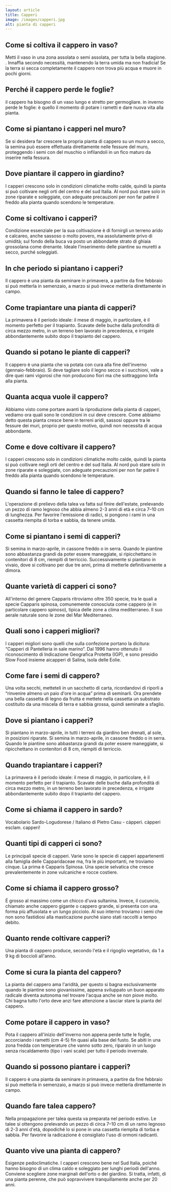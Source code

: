 ```yaml
---
layout: article
title: Capperi
image: /images/capperi.jpg
alt: pianta di capperi
---
```


## Come si coltiva il cappero in vaso?

Metti il vaso in una zona assolata o semi assolata, per tutta la bella stagione. . Innaffia secondo necessità, mantenendo la terra umida ma non fradicia! Se la terra si secca completamente il cappero non trova più acqua e muore in pochi giorni.

## Perché il cappero perde le foglie?

il cappero ha bisogno di un vaso lungo e stretto per germogliare. in inverno perde le foglie: è quello il momento di potare i rametti e dare nuova vita alla pianta.

## Come si piantano i capperi nel muro?

Se si desidera far crescere la propria pianta di cappero su un muro a secco, la semina può essere effettuata direttamente nelle fessure del muro, proteggendo i semi con del muschio o infilandoli in un fico maturo da inserire nella fessura.

## Dove piantare il cappero in giardino?

 I capperi crescono solo in condizioni climatiche molto calde, quindi la pianta si può coltivare negli orti del centro e del sud Italia. Al nord può stare solo in zone riparate e soleggiate, con adeguate precauzioni per non far patire il freddo alla pianta quando scendono le temperature.

## Come si coltivano i capperi?

Condizione essenziale per la sua coltivazione è di fornirgli un terreno arido e calcareo, anche sassoso o molto povero, ma assolutamente privo di umidità; sul fondo della buca va posto un abbondante strato di ghiaia grossolana come drenante. Ideale l'inserimento delle piantine su muretti a secco, purché soleggiati.

## In che periodo si piantano i capperi?

Il cappero è una pianta da seminare in primavera, a partire da fine febbraio si può metterla in semenzaio, a marzo si può invece metterla direttamente in campo.

## Come trapiantare una pianta di capperi?

 La primavera è il periodo ideale: il mese di maggio, in particolare, è il momento perfetto per il trapianto. Scavate delle buche dalla profondità di circa mezzo metro, in un terreno ben lavorato in precedenza, e irrigate abbondantemente subito dopo il trapianto del cappero.

## Quando si potano le piante di capperi?

Il cappero è una pianta che va potata con cura alla fine dell'inverno (gennaio-febbraio). Si deve tagliare solo il legno secco e i succhioni, vale a dire quei rami vigorosi che non producono fiori ma che sottraggono linfa alla pianta.

## Quanta acqua vuole il cappero?

Abbiamo visto come portare avanti la riproduzione della pianta di capperi, vediamo ora quali sono le condizioni in cui deve crescere. Come abbiamo detto questa pianta cresce bene in terreni aridi, sassosi oppure tra le fessure dei muri, proprio per questo motivo, quindi non necessita di acqua abbondante.

## Come e dove coltivare il cappero?

I capperi crescono solo in condizioni climatiche molto calde, quindi la pianta si può coltivare negli orti del centro e del sud Italia. Al nord può stare solo in zone riparate e soleggiate, con adeguate precauzioni per non far patire il freddo alla pianta quando scendono le temperature.

## Quando si fanno le talee di cappero?

 L'operazione di prelievo della talea va fatta sul finire dell'estate, prelevando un pezzo di ramo legnoso che abbia almeno 2-3 anni di età e circa 7–10 cm di lunghezza. Per favorire l'emissione di radici, si pongono i rami in una cassetta riempita di torba e sabbia, da tenere umida.

## Come si piantano i semi di capperi?

Si semina in marzo-aprile, in cassone freddo o in serra. Quando le piantine sono abbastanza grandi da poter essere maneggiate, si ripicchettano in contenitori di 8 cm, riempiti di terriccio. Successivamente si piantano in vivaio, dove si coltivano per due tre anni, prima di metterle definitivamente a dimora.

## Quante varietà di capperi ci sono?

All'interno del genere Capparis ritroviamo oltre 350 specie, tra le quali a specie Capparis spinosa, comunemente conosciuta come cappero (e in particolare cappero spinoso), tipica delle zone a clima mediterraneo. Il suo aerale naturale sono le zone del Mar Mediterraneo.

## Quali sono i capperi migliori?

I capperi migliori sono quelli che sulla confezione portano la dicitura: “Capperi di Pantelleria in sale marino“. Dal 1996 hanno ottenuto il riconoscimento di Indicazione Geografica Protetta (IGP), e sono presidio Slow Food insieme aicapperi di Salina, isola delle Eolie.

## Come fare i semi di cappero?

Una volta secchi, metteteli in un sacchetto di carta, ricordandovi di riporli a “rinvenire almeno un paio d'ore in acqua” prima di seminarli. Ora prendete una bella cassetta di legno da frutta e mettete nella cassetta un substrato costituito da una miscela di terra e sabbia grossa, quindi seminate a sfaglio.

## Dove si piantano i capperi?

Si piantano in marzo-aprile, in tutti i terreni da giardino ben drenati, al sole, in posizioni riparate. Si semina in marzo-aprile, in cassone freddo o in serra. Quando le piantine sono abbastanza grandi da poter essere maneggiate, si ripicchettano in contenitori di 8 cm, riempiti di terriccio.

## Quando trapiantare i capperi?

La primavera è il periodo ideale: il mese di maggio, in particolare, è il momento perfetto per il trapianto. Scavate delle buche dalla profondità di circa mezzo metro, in un terreno ben lavorato in precedenza, e irrigate abbondantemente subito dopo il trapianto del cappero.

## Come si chiama il cappero in sardo?

Vocabolario Sardo-Logudorese / Italiano di Pietro Casu - càpperi. càpperi esclam. capperi!

## Quanti tipi di capperi ci sono?

Le principali specie di capperi. Varie sono le specie di capperi appartenenti alla famiglia delle Capparidaceae ma, fra le più importanti, ne troviamo cinque. La prima è Capparis Spinosa. Una specie selvatica che cresce prevalentemente in zone vulcaniche e rocce costiere.

## Come si chiama il cappero grosso?

É grosso al massimo come un chicco d'uva sultanina. Invece, il cucuncio, chiamato anche cappero gigante o cappero grande, si presenta con una forma più affusolata e un lungo picciolo. Al suo interno troviamo i semi che non sono fastidiosi alla masticazione purchè siano stati raccolti a tempo debito.

## Quanto rende coltivare capperi?

Una pianta di cappero produce, secondo l'età e il rigoglio vegetativo, da 1 a 9 kg di boccioli all'anno.

## Come si cura la pianta del cappero?

La pianta del cappero ama l'aridità, per questo si bagna esclusivamente quando le piantine sono giovanissime, appena sviluppato un buon apparato radicale diventa autonoma nel trovare l'acqua anche se non piove molto. Chi bagna tutto l'orto deve anzi fare attenzione a lasciar stare la pianta del cappero.

## Come potare il cappero in vaso?

Pota il cappero all'inizio dell'inverno non appena perde tutte le foglie, accorciando i rametti (cm 4-5) fin quasi alla base del fusto. Se abiti in una zona fredda con temperature che vanno sotto zero, riparalo in un luogo senza riscaldamento (tipo i vani scale) per tutto il periodo invernale.

## Quando si possono piantare i capperi?

 Il cappero è una pianta da seminare in primavera, a partire da fine febbraio si può metterla in semenzaio, a marzo si può invece metterla direttamente in campo.

## Quando fare talea cappero?

Nella propagazione per talea questa va preparata nel periodo estivo. Le talee si ottengono prelevando un pezzo di circa 7–10 cm di un ramo legnoso di 2-3 anni d'età, dopodiché lo si pone in una cassetta riempita di torba e sabbia. Per favorire la radicazione è consigliato l'uso di ormoni radicanti.

## Quanto vive una pianta di cappero?

Esigenze pedoclimatiche. I capperi crescono bene nel Sud Italia, poiché hanno bisogno di un clima caldo e soleggiato per lunghi periodi dell'anno. Conviene scegliere zone marginali dell'orto o del giardino. Si tratta, infatti, di una pianta perenne, che può sopravvivere tranquillamente anche per 20 anni.

